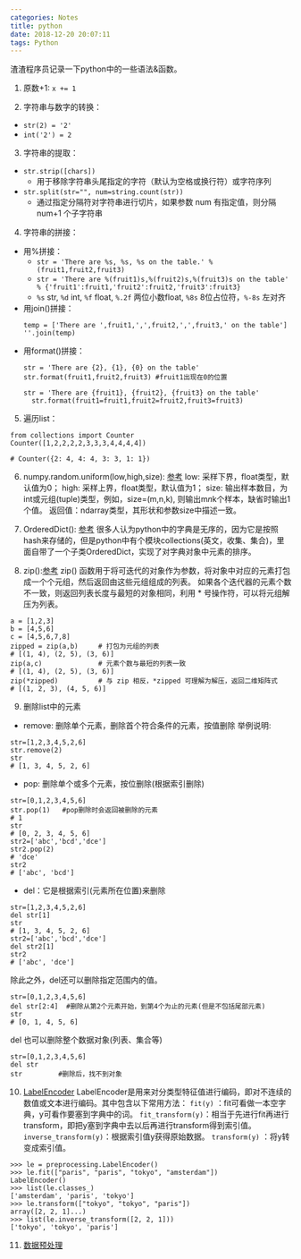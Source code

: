 ```yaml
---
categories: Notes
title: python
date: 2018-12-20 20:07:11
tags: Python
---
```


渣渣程序员记录一下python中的一些语法&函数。

1. 原数+1: `x += 1`

2. 字符串与数字的转换：
- `str(2) = '2'`
- `int('2') = 2`

3. 字符串的提取：
- `str.strip([chars])`
   - 用于移除字符串头尾指定的字符（默认为空格或换行符）或字符序列
- `str.split(str="", num=string.count(str))`
   - 通过指定分隔符对字符串进行切片，如果参数 num 有指定值，则分隔 num+1 个子字符串

4. 字符串的拼接：
- 用%拼接：
    - `str = 'There are %s, %s, %s on the table.' % (fruit1,fruit2,fruit3)`
    - `str = 'There are %(fruit1)s,%(fruit2)s,%(fruit3)s on the table' % {'fruit1':fruit1,'fruit2':fruit2,'fruit3':fruit3} `
    - `%s` str, `%d` int, `%f` float, `%.2f` 两位小数float, `%8s` 8位占位符，`%-8s` 左对齐 
- 用join()拼接：
    ```
    temp = ['There are ',fruit1,',',fruit2,',',fruit3,' on the table']
    ''.join(temp)
    ```
- 用format()拼接：
    ```
    str = 'There are {2}, {1}, {0} on the table'
    str.format(fruit1,fruit2,fruit3) #fruit1出现在0的位置
    ```
    ```
    str = 'There are {fruit1}, {fruit2}, {fruit3} on the table'
	  str.format(fruit1=fruit1,fruit2=fruit2,fruit3=fruit3)
	 ```

5. 遍历list：
```
from collections import Counter
Counter([1,2,2,2,2,3,3,3,4,4,4,4])

# Counter({2: 4, 4: 4, 3: 3, 1: 1})
```

6. numpy.random.uniform(low,high,size): [参考](https://blog.csdn.net/u013920434/article/details/52507173)
low: 采样下界，float类型，默认值为0；
high: 采样上界，float类型，默认值为1；
size: 输出样本数目，为int或元组(tuple)类型，例如，size=(m,n,k), 则输出m*n*k个样本，缺省时输出1个值。
返回值：ndarray类型，其形状和参数size中描述一致。

7. OrderedDict(): [参考](https://www.cnblogs.com/gide/p/6370082.html)
很多人认为python中的字典是无序的，因为它是按照hash来存储的，但是python中有个模块collections(英文，收集、集合)，里面自带了一个子类OrderedDict，实现了对字典对象中元素的排序。

8. zip():[参考](http://www.runoob.com/python/python-func-zip.html)
zip() 函数用于将可迭代的对象作为参数，将对象中对应的元素打包成一个个元组，然后返回由这些元组组成的列表。
如果各个迭代器的元素个数不一致，则返回列表长度与最短的对象相同，利用 * 号操作符，可以将元组解压为列表。
```
a = [1,2,3]
b = [4,5,6]
c = [4,5,6,7,8]
zipped = zip(a,b)     # 打包为元组的列表
# [(1, 4), (2, 5), (3, 6)]
zip(a,c)              # 元素个数与最短的列表一致
# [(1, 4), (2, 5), (3, 6)]
zip(*zipped)          # 与 zip 相反，*zipped 可理解为解压，返回二维矩阵式
# [(1, 2, 3), (4, 5, 6)]
```

9. 删除list中的元素
- remove: 删除单个元素，删除首个符合条件的元素，按值删除
举例说明:
```
str=[1,2,3,4,5,2,6]
str.remove(2)
str
# [1, 3, 4, 5, 2, 6]
```

- pop:  删除单个或多个元素，按位删除(根据索引删除)
```
str=[0,1,2,3,4,5,6]
str.pop(1)   #pop删除时会返回被删除的元素
# 1
str
# [0, 2, 3, 4, 5, 6]
str2=['abc','bcd','dce']
str2.pop(2)
# 'dce'
str2
# ['abc', 'bcd']
```

- del：它是根据索引(元素所在位置)来删除
```
str=[1,2,3,4,5,2,6]
del str[1]
str
# [1, 3, 4, 5, 2, 6]
str2=['abc','bcd','dce']
del str2[1]
str2
# ['abc', 'dce']
```

除此之外，del还可以删除指定范围内的值。
```
str=[0,1,2,3,4,5,6]
del str[2:4]  #删除从第2个元素开始，到第4个为止的元素(但是不包括尾部元素)
str
# [0, 1, 4, 5, 6]
```
del 也可以删除整个数据对象(列表、集合等)
```
str=[0,1,2,3,4,5,6]
del str
str         #删除后，找不到对象
```

10. [LabelEncoder](https://blog.csdn.net/quintind/article/details/79850455)
LabelEncoder是用来对分类型特征值进行编码，即对不连续的数值或文本进行编码。其中包含以下常用方法：
`fit(y)` ：fit可看做一本空字典，y可看作要塞到字典中的词。 
`fit_transform(y)`：相当于先进行fit再进行transform，即把y塞到字典中去以后再进行transform得到索引值。 
`inverse_transform(y)`：根据索引值y获得原始数据。 
`transform(y)` ：将y转变成索引值。
```
>>> le = preprocessing.LabelEncoder()
>>> le.fit(["paris", "paris", "tokyo", "amsterdam"])
LabelEncoder()
>>> list(le.classes_)
['amsterdam', 'paris', 'tokyo']
>>> le.transform(["tokyo", "tokyo", "paris"]) 
array([2, 2, 1]...)
>>> list(le.inverse_transform([2, 2, 1]))
['tokyo', 'tokyo', 'paris']
```

11. [数据预处理](https://www.cnblogs.com/chaosimple/p/4153167.html)

